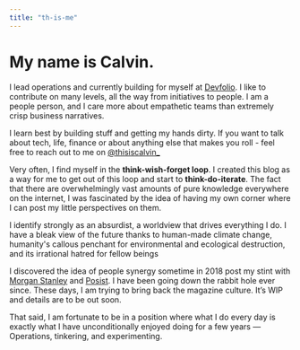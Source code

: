 ```yaml
---
title: "th-is-me"
---
```


<!-- # My name is Calvin -->
 
# My name is Calvin.
I lead operations and currently building for myself at [Devfolio](https://devfolio.co). I like to contribute on many levels, all the way from initiatives to people. I am a people person, and I care more about empathetic teams than extremely crisp business narratives.

I learn best by building stuff and getting my hands dirty. If you want to talk about tech, life, finance or about anything else that makes you roll - feel free to reach out to me on [@thisiscalvin_](https://mobile.twitter.com/thisiscalvin_)

Very often, I find myself in the **think-wish-forget loop**. I created this blog as a way for me to get out of this loop and start to **think-do-iterate**. The fact that there are overwhelmingly vast amounts of pure knowledge everywhere on the internet, I was fascinated by the idea of having my own corner where I can post my little perspectives on them.

I identify strongly as an absurdist, a worldview that drives everything I do. I have a bleak view of the future thanks to human-made climate change, humanity's callous penchant for environmental and ecological destruction, and its irrational hatred for fellow beings

I discovered the idea of people synergy sometime in 2018 post my stint with [Morgan Stanley](https://www.morganstanley.com/) and [Posist](https://www.posist.com/). I have been going down the rabbit hole ever since. These days, I am trying to bring back the magazine culture. It’s WIP and details are to be out soon.

That said, I am fortunate to be in a position where what I do every day is exactly what I have unconditionally enjoyed doing for a few years — Operations, tinkering, and experimenting.